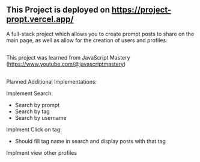 ## This Project is deployed on https://project-propt.vercel.app/

A full-stack project which allows you to create prompt posts to share on the main page, as well as allow for the creation of users and profiles.

##

This project was learned from JavaScript Mastery (https://www.youtube.com/@javascriptmastery)

##

Planned Additional Implementations:

Implement Search:
- Search by prompt
- Search by tag
- Search by username

Implment Click on tag:
- Should fill tag name in search and display
      posts with that tag

Implment view other profiles
